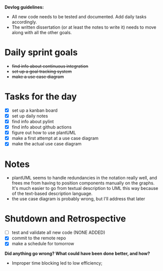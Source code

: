 **Devlog guidelines:**
- All new code needs to be tested and documented. Add daily tasks accordingly.
- The written dissertation (or at least the notes to write it) needs to move along with all the other goals.
# Daily sprint goals

- ~~find info about continuous integration~~
- ~~set up a goal tracking system~~
- ~~make a use case diagram~~

# Tasks for the day

- [x] set up a kanban board
- [x] set up daily notes
- [x] find info about pylint
- [x] find info about github actions
- [x] figure out how to use plantUML
- [x] make a first attempt at a use case diagram
- [x] make the actual use case diagram

# Notes

- plantUML seems to handle redundancies in the notation really well, and frees me from having to position components manually on the graphs. It's much easier to go from textual description to UML this way because of the text-based description language.
- the use case diagram is probably wrong, but I'll address that later

# Shutdown and Retrospective

- [ ] test and validate all new code (NONE ADDED)
- [x] commit to the remote repo
- [x] make a schedule for tomorrow

**Did anything go wrong? What could have been done better, and how?**
- Improper time blocking led to low efficiency; 

